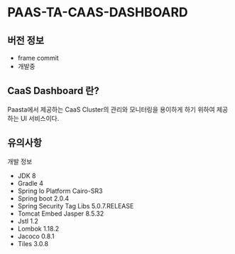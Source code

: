 # PAAS-TA-CAAS-DASHBOARD

## 버전 정보
 - frame commit
 - 개발중

## CaaS Dashboard 란?
  Paasta에서 제공하는 CaaS Cluster의 관리와 모니터링을 용이하게 하기 위하여 제공하는 UI 서비스이다.


## 유의사항

개발 정보
- JDK 8
- Gradle 4
- Spring Io Platform Cairo-SR3
- Spring boot 2.0.4
- Spring Security Tag Libs 5.0.7.RELEASE
- Tomcat Embed Jasper 8.5.32
- Jstl 1.2
- Lombok 1.18.2
- Jacoco 0.8.1
- Tiles 3.0.8
